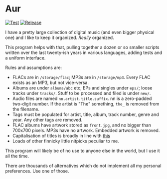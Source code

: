 # Aur
[![Test](https://github.com/snltd/aur/actions/workflows/test.yml/badge.svg)](https://github.com/snltd/aur/actions/workflows/test.yml) [![Release](https://github.com/snltd/aur/actions/workflows/release.yml/badge.svg)](https://github.com/snltd/aur/actions/workflows/release.yml)

I have a pretty large collection of digital music (and even bigger physical
one) and I like to keep it organized. *Really* organized.

This program helps with that, pulling together a dozen or so smaller scripts
written over the last twenty-ish years in various languages, adding tests and
a uniform interface.

Rules and assumptions are:

* FLACs are in `/storage/flac`; MP3s are in `/storage/mp3`. Every FLAC exists
  as an MP3, but not vice-versa.
* Albums are under `albums/abc` etc; EPs and singles under `eps/`; loose
  tracks under `tracks/`. Stuff to be processed and filed is under `new/`.
* Audio files are named `nn.artist.title.suffix`. nn is a zero-padded
  two-digit number. If the artist is "The" something, `the_` is removed from
  the filename.
* Tags must be populated for artist, title, album, track number, genre and
  year. Any other tags are removed.
* FLAC albums have artwork stored as `front.jpg`, and no bigger than 700x700
  pixels. MP3s have no artwork. Embedded artwork is removed.
* Capitalisation of titles is broadly in line with
  [this](https://www.ox.ac.uk/sites/files/oxford/Style%20Guide%20HT2016.pdf)
* Loads of other finnicky little nitpicks peculiar to me.

This program will likely be of no use to anyone else in the world, but I use
it all the time.

There are thousands of alternatives which do not implement all my personal
preferences. Use one of those.
